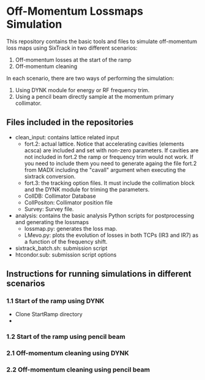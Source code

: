 # Off-Momentum Lossmaps Simulation
This repository contains the basic tools and files to simulate off-momentum loss maps using SixTrack in two different scenarios:

  1) Off-momentum losses at the start of the ramp
  2) Off-momentum cleaning

In each scenario, there are two ways of performing the simulation:

  1) Using DYNK module for energy or RF frequency trim.
  2) Using a pencil beam directly sample at the momentum primary collimator.

## Files included in the repositories

  - clean_input: contains lattice related input
    - fort.2: actual lattice. Notice that accelerating cavities (elements acsca) are included and set with non-zero parameters. If cavities are not included in fort.2 the ramp or frequency trim would not work. If you need to include them you need to generate againg the file fort.2 from MADX including the "cavall" argument when executing the sixtrack conversion.
    - fort.3: the tracking option files. It must include the collimation block and the DYNK module for triming the parameters.
    - CollDB: Collimator Database
    - CollPositon: Collimator position file
    - Survey: Survey file.
  - analysis: contains the basic analysis Python scripts for postprocessing and generating the lossmaps 
    - lossmap.py: generates the loss map.
    - LMevo.py: plots the evolution of losses in both TCPs (IR3 and IR7) as a function of the frequency shift.
  - sixtrack_batch.sh: submission script
  - htcondor.sub: submission script options

## Instructions for running simulations in different scenarios

### 1.1 Start of the ramp using DYNK
  - Clone StartRamp directory
  -
### 1.2 Start of the ramp using pencil beam
### 2.1 Off-momentum cleaning using DYNK
### 2.2 Off-momentum cleaning using pencil beam
